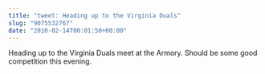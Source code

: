 ```yaml
---
title: "tweet: Heading up to the Virginia Duals"
slug: "9075532767"
date: "2010-02-14T00:01:50+00:00"
---
```

Heading up to the Virginia Duals meet at the Armory. Should be some good competition this evening.